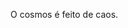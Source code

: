 O cosmos é feito de caos.

<!---
caoskosmico/caoskosmico is a ✨ special ✨ repository because its `README.md` (this file) appears on your GitHub profile.
You can click the Preview link to take a look at your changes.
--->
